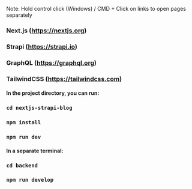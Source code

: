 Note: Hold control click (Windows) / CMD + Click on links to open pages separately
### Next.js (https://nextjs.org)
### Strapi (https://strapi.io)
### GraphQL (https://graphql.org)
### TailwindCSS (https://tailwindcss.com)

#### In the project directory, you can run:

### `cd nextjs-strapi-blog  `
### `npm install`
### `npm run dev`

#### In a separate terminal:
### `cd backend`
### `npm run develop`

